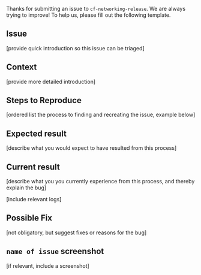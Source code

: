 Thanks for submitting an issue to `cf-networking-release`. We are always trying to improve! To help us, please fill out the following template.

## Issue

[provide quick introduction so this issue can be triaged]

## Context

[provide more detailed introduction]

## Steps to Reproduce

[ordered list the process to finding and recreating the issue, example below]

## Expected result

[describe what you would expect to have resulted from this process]

## Current result

[describe what you you currently experience from this process, and thereby explain the bug]

[include relevant logs]

## Possible Fix

[not obligatory, but suggest fixes or reasons for the bug]

## `name of issue` screenshot

[if relevant, include a screenshot]
